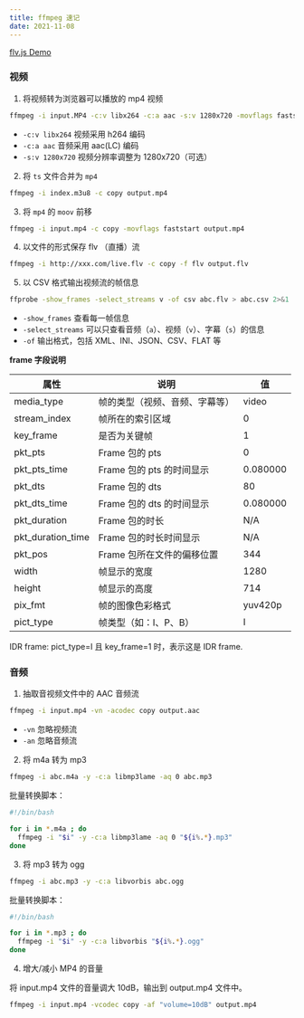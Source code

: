 ```yaml
---
title: ffmpeg 速记
date: 2021-11-08
---
```


[flv.js Demo](http://bilibili.github.io/flv.js/demo/)

### 视频

1. 将视频转为浏览器可以播放的 mp4 视频

```bash
ffmpeg -i input.MP4 -c:v libx264 -c:a aac -s:v 1280x720 -movflags faststart output.mp4
```

- `-c:v libx264` 视频采用 h264 编码
- `-c:a aac` 音频采用 aac(LC) 编码
- `-s:v 1280x720` 视频分辨率调整为 1280x720（可选）

2. 将 `ts` 文件合并为 `mp4`

```bash
ffmpeg -i index.m3u8 -c copy output.mp4
```

3. 将 `mp4` 的 `moov` 前移

```bash
ffmpeg -i input.mp4 -c copy -movflags faststart output.mp4
```

4. 以文件的形式保存 flv （直播）流

```bash
ffmpeg -i http://xxx.com/live.flv -c copy -f flv output.flv
```

5. 以 CSV 格式输出视频流的帧信息

```bash
ffprobe -show_frames -select_streams v -of csv abc.flv > abc.csv 2>&1
```

- `-show_frames` 查看每一帧信息
- `-select_streams` 可以只查看音频（`a`）、视频（`v`）、字幕（`s`）的信息
- `-of` 输出格式，包括 XML、INI、JSON、CSV、FLAT 等

**frame 字段说明**

| 属性 | 说明 | 值 |
|---|---|---|
| media_type | 帧的类型（视频、音频、字幕等） | video |
| stream_index | 帧所在的索引区域 | 0 |
| key_frame | 是否为关键帧 | 1 |
| pkt_pts | Frame 包的 pts | 0 |
| pkt_pts_time | Frame 包的 pts 的时间显示 | 0.080000 |
| pkt_dts | Frame 包的 dts | 80 |
| pkt_dts_time | Frame 包的 dts 的时间显示 | 0.080000 |
| pkt_duration | Frame 包的时长 | N/A |
| pkt_duration_time | Frame 包的时长时间显示 | N/A |
| pkt_pos | Frame 包所在文件的偏移位置 | 344 |
| width | 帧显示的宽度 | 1280 |
| height | 帧显示的高度 | 714 |
| pix_fmt | 帧的图像色彩格式 | yuv420p |
| pict_type | 帧类型（如：I、P、B） | I |

IDR frame: pict_type=I 且 key_frame=1 时，表示这是 IDR frame.

### 音频

1. 抽取音视频文件中的 AAC 音频流

```bash
ffmpeg -i input.mp4 -vn -acodec copy output.aac
```

- `-vn` 忽略视频流
- `-an` 忽略音频流

2. 将 m4a 转为 mp3

```bash
ffmpeg -i abc.m4a -y -c:a libmp3lame -aq 0 abc.mp3
```

批量转换脚本：

```bash
#!/bin/bash

for i in *.m4a ; do
  ffmpeg -i "$i" -y -c:a libmp3lame -aq 0 "${i%.*}.mp3"
done
```

3. 将 mp3 转为 ogg

```bash
ffmpeg -i abc.mp3 -y -c:a libvorbis abc.ogg
```

批量转换脚本：

```bash
#!/bin/bash

for i in *.mp3 ; do
  ffmpeg -i "$i" -y -c:a libvorbis "${i%.*}.ogg"
done
```

4. 增大/减小 MP4 的音量

将 input.mp4 文件的音量调大 10dB，输出到 output.mp4 文件中。

```bash
ffmpeg -i input.mp4 -vcodec copy -af "volume=10dB" output.mp4
```
